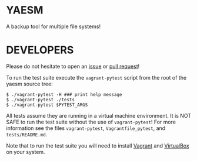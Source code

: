 # YAESM

A backup tool for multiple file systems!

# DEVELOPERS

Please do not hesitate to open an [issue](https://github.com/Vultimate1/yaesm/issues/new) or [pull request](https://github.com/Vultimate1/yaesm/pulls)!

To run the test suite execute the `vagrant-pytest` script from the root of the yaesm source tree:

```
$ ./vagrant-pytest -H ### print help message
$ ./vagrant-pytest ./tests
$ ./vagrant-pytest $PYTEST_ARGS
```

All tests assume they are running in a virtual machine environment. It is NOT SAFE to run the test suite without the use of `vagrant-pytest`! For more information see the files `vagrant-pytest`, `Vagrantfile_pytest`, and `tests/README.md`.

Note that to run the test suite you will need to install [Vagrant](https://www.vagrantup.com/) and [VirtualBox](https://www.virtualbox.org/) on your system.
